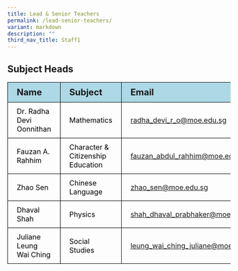 ```yaml
---
title: Lead & Senior Teachers
permalink: /lead-senior-teachers/
variant: markdown
description: ""
third_nav_title: Staff1
---
```

<h2>Subject Heads</h2>
<table>
<tbody>
			<tr style="background-color: lightblue">
					<th style="font-size: 20px; border: 1px solid black;padding: 10px 20px; text-align: left;">Name</th>
					<th style="font-size: 20px; border: 1px solid black;padding: 10px 20px; text-align: left;">Subject</th>
					<th style="font-size: 20px; border: 1px solid black;padding: 10px 20px; text-align: left;">Email</th>
			</tr>
			<tr>
					<td style="color: black; font-size: 16px; border: 1px solid black;padding: 10px 20px;">Dr. Radha Devi Oonnithan</td>
					<td style="color: black; font-size: 16px; border: 1px solid black;padding: 10px 20px;">Mathematics</td>
					<td style="font-size: 16px; border: 1px solid black;padding: 10px 20px;"><a href="mailto:radha_devi_r_o@moe.edu.sg">radha_devi_r_o@moe.edu.sg</a></td>
			</tr>  
			<tr>
					<td style="color: black; font-size: 16px; border: 1px solid black;padding: 10px 20px;">Fauzan A. Rahhim</td>
					<td style="color: black; font-size: 16px; border: 1px solid black;padding: 10px 20px;">Character &amp; Citizenship Education</td>
					<td style="font-size: 16px; border: 1px solid black;padding: 10px 20px;"><a href="mailto:fauzan_abdul_rahhim@moe.edu.sg">fauzan_abdul_rahhim@moe.edu.sg</a></td>
			</tr> 
      <tr>
					<td style="color: black; font-size: 16px; border: 1px solid black;padding: 10px 20px;">Zhao Sen</td>
					<td style="color: black; font-size: 16px; border: 1px solid black;padding: 10px 20px;">Chinese Language</td>
					<td style="font-size: 16px; border: 1px solid black;padding: 10px 20px;"><a href="mailto:zhao_sen@moe.edu.sg">zhao_sen@moe.edu.sg</a></td>
			</tr> 
			<tr>
					<td style="color: black; font-size: 16px; border: 1px solid black;padding: 10px 20px;">Dhaval Shah</td>
					<td style="color: black; font-size: 16px; border: 1px solid black;padding: 10px 20px;">Physics</td>
					<td style="font-size: 16px; border: 1px solid black;padding: 10px 20px;"><a href="mailto:shah_dhaval_prabhaker@moe.edu.sg">shah_dhaval_prabhaker@moe.edu.sg</a></td>
			</tr> 
			<tr>
					<td style="color: black; font-size: 16px; border: 1px solid black;padding: 10px 20px;">Juliane Leung Wai Ching</td>
					<td style="color: black; font-size: 16px; border: 1px solid black;padding: 10px 20px;">Social Studies</td>
					<td style="font-size: 16px; border: 1px solid black;padding: 10px 20px;"><a href="mailto:leung_wai_ching_juliane@moe.edu.sg">leung_wai_ching_juliane@moe.edu.sg</a></td>
			</tr> 

</tbody>
</table>